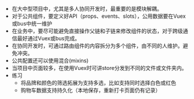 * 在大中型项目中，尤其是多人协同开发时，最重要的是模块解耦。
* 对于公共组件，要定义好API（props、events、slots），公用数据要在Vuex或bus中统一维护
* 在业务中，要尽可能避免直接操作父链和子链来修改组件的状态，对于跨级通信最好通过Vuex或bus完成。
* 在协同开发时，可通过路由组件的内容拆分为多个组件，由不同的人维护。避免冲突。
* 公共配置还可以使用混合(mixins)
* 当项目中页面较多，在使用Vuex时可讲store分发到不同的文件或文件夹内。
* 练习
	* 将品牌和颜色的筛选拓展为支持多选，比如支持同时选择白色或红色
	 * 购物车数据支持持久化（本地保存，重新打卡页面仍有记录）